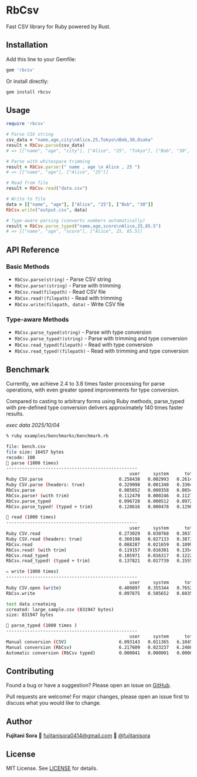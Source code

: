 # RbCsv

Fast CSV library for Ruby powered by Rust.

## Installation

Add this line to your Gemfile:

```ruby
gem 'rbcsv'
```

Or install directly:

```bash
gem install rbcsv
```

## Usage

```ruby
require 'rbcsv'

# Parse CSV string
csv_data = "name,age,city\nAlice,25,Tokyo\nBob,30,Osaka"
result = RbCsv.parse(csv_data)
# => [["name", "age", "city"], ["Alice", "25", "Tokyo"], ["Bob", "30", "Osaka"]]

# Parse with whitespace trimming
result = RbCsv.parse!(" name , age \n Alice , 25 ")
# => [["name", "age"], ["Alice", "25"]]

# Read from file
result = RbCsv.read("data.csv")

# Write to file
data = [["name", "age"], ["Alice", "25"], ["Bob", "30"]]
RbCsv.write("output.csv", data)

# Type-aware parsing (converts numbers automatically)
result = RbCsv.parse_typed("name,age,score\nAlice,25,85.5")
# => [["name", "age", "score"], ["Alice", 25, 85.5]]
```

## API Reference

### Basic Methods
- `RbCsv.parse(string)` - Parse CSV string
- `RbCsv.parse!(string)` - Parse with trimming
- `RbCsv.read(filepath)` - Read CSV file
- `RbCsv.read!(filepath)` - Read with trimming
- `RbCsv.write(filepath, data)` - Write CSV file

### Type-aware Methods
- `RbCsv.parse_typed(string)` - Parse with type conversion
- `RbCsv.parse_typed!(string)` - Parse with trimming and type conversion
- `RbCsv.read_typed(filepath)` - Read with type conversion
- `RbCsv.read_typed!(filepath)` - Read with trimming and type conversion

## Benchmark

Currently, we achieve 2.4 to 3.8 times faster processing for parse operations, with even greater speed improvements for type conversion.

Compared to casting to arbitrary forms using Ruby methods, parse_typed with pre-defined type conversion delivers approximately 140 times faster results.

*exec data 2025/10/04*
```sh
% ruby examples/benchmarks/benchmark.rb

file: bench.csv
file size: 16457 bytes
recode: 100
🚀 parse (1000 times)
--------------------------------------------------
                                               user     system      total        real
Ruby CSV.parse                             0.258438   0.002993   0.261431 (  0.261500)
Ruby CSV.parse (headers: true)             0.329098   0.001348   0.330446 (  0.330398)
RbCsv.parse                                0.085052   0.000358   0.085410 (  0.085403)
RbCsv.parse! (with trim)                   0.112470   0.000246   0.112716 (  0.112703)
RbCsv.parse_typed                          0.096728   0.000512   0.097240 (  0.097227)
RbCsv.parse_typed! (typed + trim)          0.128616   0.000478   0.129094 (  0.129075)

📁 read (1000 times)
--------------------------------------------------
                                               user     system      total        real
Ruby CSV.read                              0.273029   0.030768   0.303797 (  0.398752)
Ruby CSV.read (headers: true)              0.360198   0.027133   0.387331 (  0.478200)
RbCsv.read                                 0.088287   0.021659   0.109946 (  0.169075)
RbCsv.read! (with trim)                    0.119157   0.016301   0.135458 (  0.149894)
RbCsv.read_typed                           0.105971   0.016317   0.122288 (  0.136625)
RbCsv.read_typed! (typed + trim)           0.137821   0.017739   0.155560 (  0.174861)

✏️ write (1000 times)
--------------------------------------------------
                                               user     system      total        real
Ruby CSV.open (write)                      0.409897   0.355344   0.765241 (  1.894642)
RbCsv.write                                0.097875   0.505652   0.603527 (  1.595586)

test data createing
ccreated: large_sample.csv (831947 bytes)
size: 831947 bytes

🔢 parse_typed (1000 times )
--------------------------------------------------
                                               user     system      total        real
Manual conversion (CSV)                    6.093143   0.011365   6.104508 (  6.104026)
Manual conversion (RbCsv)                  6.217609   0.023237   6.240846 (  6.287587)
Automatic conversion (RbCsv typed)         0.000041   0.000001   0.000042 (  0.000041)
```


## Contributing

Found a bug or have a suggestion? Please open an issue on [GitHub](https://github.com/fujitanisora/r_csv/issues).

Pull requests are welcome! For major changes, please open an issue first to discuss what you would like to change.

## Author

**Fujitani Sora**
📧 fujitanisora0414@gmail.com
🐙 [@fujitanisora](https://github.com/fujitanisora)

## License

MIT License. See [LICENSE](https://opensource.org/licenses/MIT) for details.
